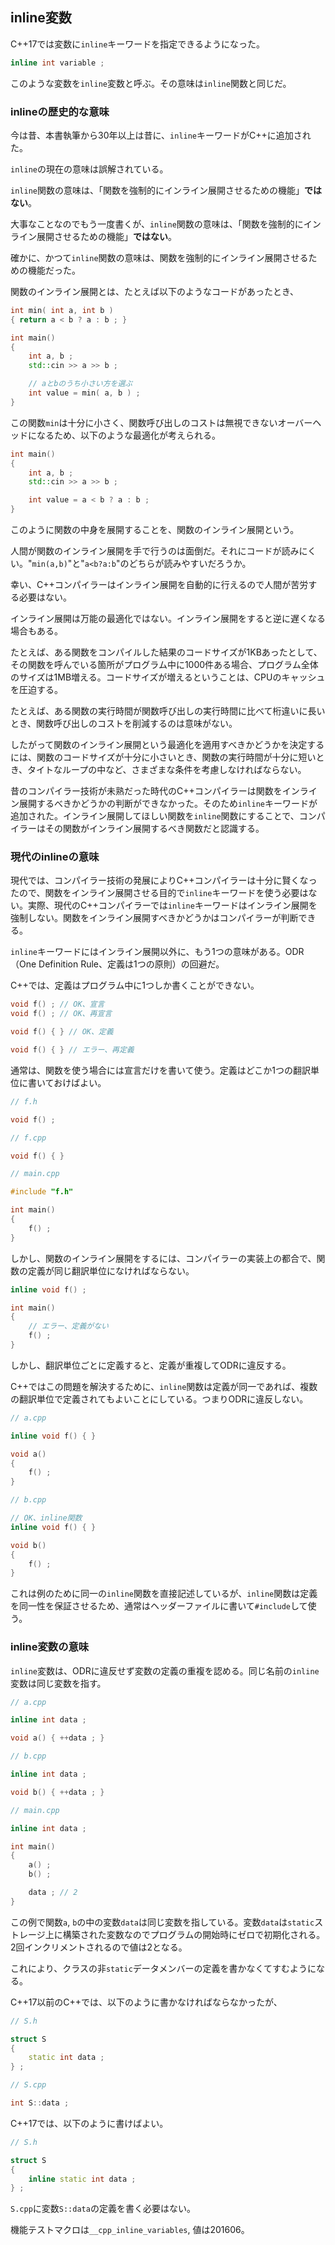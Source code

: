 ## inline変数

C++17では変数に`inline`キーワードを指定できるようになった。

~~~cpp
inline int variable ;
~~~

このような変数を`inline`変数と呼ぶ。その意味は`inline`関数と同じだ。

### inlineの歴史的な意味

今は昔、本書執筆から30年以上は昔に、`inline`キーワードがC++に追加された。

`inline`の現在の意味は誤解されている。

`inline`関数の意味は、「関数を強制的にインライン展開させるための機能」**ではない**。

大事なことなのでもう一度書くが、`inline`関数の意味は、「関数を強制的にインライン展開させるための機能」**ではない**。

確かに、かつて`inline`関数の意味は、関数を強制的にインライン展開させるための機能だった。

関数のインライン展開とは、たとえば以下のようなコードがあったとき、

~~~cpp
int min( int a, int b )
{ return a < b ? a : b ; }

int main()
{
    int a, b ;
    std::cin >> a >> b ;

    // aとbのうち小さい方を選ぶ
    int value = min( a, b ) ;
}
~~~

この関数`min`は十分に小さく、関数呼び出しのコストは無視できないオーバーヘッドになるため、以下のような最適化が考えられる。

~~~cpp
int main()
{
    int a, b ;
    std::cin >> a >> b ;

    int value = a < b ? a : b ;
}
~~~

このように関数の中身を展開することを、関数のインライン展開という。

人間が関数のインライン展開を手で行うのは面倒だ。それにコードが読みにくい。"`min(a,b)`"と"`a<b?a:b`"のどちらが読みやすいだろうか。

幸い、C++コンパイラーはインライン展開を自動的に行えるので人間が苦労する必要はない。

インライン展開は万能の最適化ではない。インライン展開をすると逆に遅くなる場合もある。

たとえば、ある関数をコンパイルした結果のコードサイズが1KBあったとして、その関数を呼んでいる箇所がプログラム中に1000件ある場合、プログラム全体のサイズは1MB増える。コードサイズが増えるということは、CPUのキャッシュを圧迫する。

たとえば、ある関数の実行時間が関数呼び出しの実行時間に比べて桁違いに長いとき、関数呼び出しのコストを削減するのは意味がない。

したがって関数のインライン展開という最適化を適用すべきかどうかを決定するには、関数のコードサイズが十分に小さいとき、関数の実行時間が十分に短いとき、タイトなループの中など、さまざまな条件を考慮しなければならない。

昔のコンパイラー技術が未熟だった時代のC++コンパイラーは関数をインライン展開するべきかどうかの判断ができなかった。そのため`inline`キーワードが追加された。インライン展開してほしい関数を`inline`関数にすることで、コンパイラーはその関数がインライン展開するべき関数だと認識する。

### 現代のinlineの意味

現代では、コンパイラー技術の発展によりC++コンパイラーは十分に賢くなったので、関数をインライン展開させる目的で`inline`キーワードを使う必要はない。実際、現代のC++コンパイラーでは`inline`キーワードはインライン展開を強制しない。関数をインライン展開すべきかどうかはコンパイラーが判断できる。

`inline`キーワードにはインライン展開以外に、もう1つの意味がある。ODR（One Definition Rule、定義は1つの原則）の回避だ。

C++では、定義はプログラム中に1つしか書くことができない。

~~~c++
void f() ; // OK、宣言
void f() ; // OK、再宣言

void f() { } // OK、定義

void f() { } // エラー、再定義
~~~

通常は、関数を使う場合には宣言だけを書いて使う。定義はどこか1つの翻訳単位に書いておけばよい。

~~~c++
// f.h

void f() ;

// f.cpp

void f() { }

// main.cpp

#include "f.h"

int main()
{
    f() ;
}
~~~

しかし、関数のインライン展開をするには、コンパイラーの実装上の都合で、関数の定義が同じ翻訳単位になければならない。


~~~c++
inline void f() ;

int main()
{
    // エラー、定義がない
    f() ; 
}
~~~

しかし、翻訳単位ごとに定義すると、定義が重複してODRに違反する。

C++ではこの問題を解決するために、`inline`関数は定義が同一であれば、複数の翻訳単位で定義されてもよいことにしている。つまりODRに違反しない。

~~~c++
// a.cpp

inline void f() { }

void a()
{
    f() ;
}

// b.cpp

// OK、inline関数
inline void f() { }

void b()
{
    f() ;
}
~~~

これは例のために同一の`inline`関数を直接記述しているが、`inline`関数は定義を同一性を保証させるため、通常はヘッダーファイルに書いて`#include`して使う。

### inline変数の意味

`inline`変数は、ODRに違反せず変数の定義の重複を認める。同じ名前の`inline`変数は同じ変数を指す。

~~~c++
// a.cpp

inline int data ;

void a() { ++data ; }

// b.cpp

inline int data ;

void b() { ++data ; }

// main.cpp

inline int data ;

int main()
{
    a() ;
    b() ;

    data ; // 2
}
~~~

この例で関数`a`, `b`の中の変数`data`は同じ変数を指している。変数`data`は`static`ストレージ上に構築された変数なのでプログラムの開始時にゼロで初期化される。2回インクリメントされるので値は2となる。

これにより、クラスの非`static`データメンバーの定義を書かなくてすむようになる。

C++17以前のC++では、以下のように書かなければならなかったが、

~~~cpp
// S.h

struct S
{
    static int data ;
} ;

// S.cpp

int S::data ;
~~~

C++17では、以下のように書けばよい。


~~~cpp
// S.h

struct S
{
    inline static int data ;
} ;
~~~

`S.cpp`に変数`S::data`の定義を書く必要はない。

機能テストマクロは`__cpp_inline_variables`, 値は201606。
